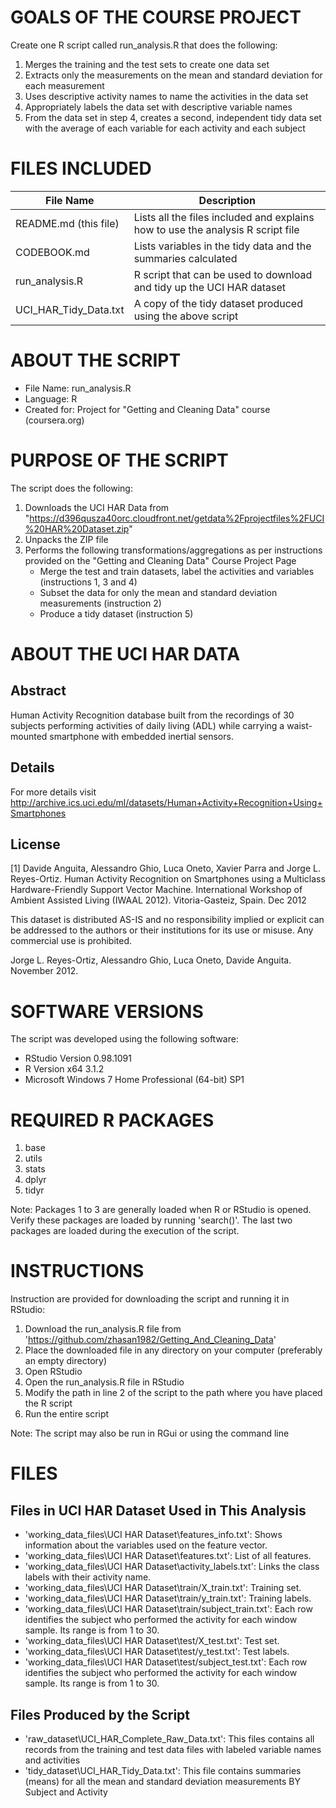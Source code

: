 GOALS OF THE COURSE PROJECT
===========================
Create one R script called run_analysis.R that does the following:

1. Merges the training and the test sets to create one data set
2. Extracts only the measurements on the mean and standard deviation for each measurement
3. Uses descriptive activity names to name the activities in the data set
4. Appropriately labels the data set with descriptive variable names
5. From the data set in step 4, creates a second, independent tidy data set with the average of each variable for each activity and each subject


FILES INCLUDED
==============
File Name                | Description
------------------------ | -------------------------------------------------------------------------------
README.md (this file)    | Lists all the files included and explains how to use the analysis R script file
CODEBOOK.md              | Lists variables in the tidy data and the summaries calculated
run_analysis.R           | R script that can be used to download and tidy up the UCI HAR dataset
UCI_HAR_Tidy_Data.txt    | A copy of the tidy dataset produced using the above script


ABOUT THE SCRIPT
================
- File Name: run_analysis.R
- Language: R
- Created for: Project for "Getting and Cleaning Data" course (coursera.org)


PURPOSE OF THE SCRIPT
=====================
The script does the following:

1. Downloads the UCI HAR Data from "https://d396qusza40orc.cloudfront.net/getdata%2Fprojectfiles%2FUCI%20HAR%20Dataset.zip"
2. Unpacks the ZIP file
3. Performs the following transformations/aggregations as per instructions provided on the "Getting and Cleaning Data" Course Project Page
	+ Merge the test and train datasets, label the activities and variables (instructions 1, 3 and 4)
	+ Subset the data for only the mean and standard deviation measurements (instruction 2)
	+ Produce a tidy dataset (instruction 5)


ABOUT THE UCI HAR DATA
======================

Abstract
--------
Human Activity Recognition database built from the recordings of 30 subjects performing activities of daily living (ADL) while carrying a waist-mounted smartphone with embedded inertial sensors.

Details
-------
For more details visit http://archive.ics.uci.edu/ml/datasets/Human+Activity+Recognition+Using+Smartphones

License
-------
[1] Davide Anguita, Alessandro Ghio, Luca Oneto, Xavier Parra and Jorge L. Reyes-Ortiz. Human Activity Recognition on Smartphones using a Multiclass Hardware-Friendly Support Vector Machine. International Workshop of Ambient Assisted Living (IWAAL 2012). Vitoria-Gasteiz, Spain. Dec 2012

This dataset is distributed AS-IS and no responsibility implied or explicit can be addressed to the authors or their institutions for its use or misuse. Any commercial use is prohibited.

Jorge L. Reyes-Ortiz, Alessandro Ghio, Luca Oneto, Davide Anguita. November 2012.


SOFTWARE VERSIONS
=================
The script was developed using the following software:

- RStudio Version 0.98.1091
- R Version x64 3.1.2
- Microsoft Windows 7 Home Professional (64-bit) SP1


REQUIRED R PACKAGES
===================
1. base
2. utils
3. stats
4. dplyr
5. tidyr

Note: Packages 1 to 3 are generally loaded when R or RStudio is opened. Verify these packages are loaded by running 'search()'. The last two packages are loaded during the execution of the script.


INSTRUCTIONS
============
Instruction are provided for downloading the script and running it in RStudio:

1. Download the run_analysis.R file from 'https://github.com/zhasan1982/Getting_And_Cleaning_Data' 
2. Place the downloaded file in any directory on your computer (preferably an empty directory)
3. Open RStudio
4. Open the run_analysis.R file in RStudio
5. Modify the path in line 2 of the script to the path where you have placed the R script
6. Run the entire script

Note: The script may also be run in RGui or using the command line


FILES
=====

Files in UCI HAR Dataset Used in This Analysis
----------------------------------------------
- 'working_data_files\UCI HAR Dataset\features_info.txt': Shows information about the variables used on the feature vector.
- 'working_data_files\UCI HAR Dataset\features.txt': List of all features.
- 'working_data_files\UCI HAR Dataset\activity_labels.txt': Links the class labels with their activity name.
- 'working_data_files\UCI HAR Dataset\train/X_train.txt': Training set.
- 'working_data_files\UCI HAR Dataset\train/y_train.txt': Training labels.
- 'working_data_files\UCI HAR Dataset\train/subject_train.txt': Each row identifies the subject who performed the activity for each window sample. Its range is from 1 to 30.
- 'working_data_files\UCI HAR Dataset\test/X_test.txt': Test set.
- 'working_data_files\UCI HAR Dataset\test/y_test.txt': Test labels.
- 'working_data_files\UCI HAR Dataset\test/subject_test.txt': Each row identifies the subject who performed the activity for each window sample. Its range is from 1 to 30.

Files Produced by the Script
----------------------------
- 'raw_dataset\UCI_HAR_Complete_Raw_Data.txt': This files contains all records from the training and test data files with labeled variable names and activities
- 'tidy_dataset\UCI_HAR_Tidy_Data.txt': This file contains summaries (means) for all the mean and standard deviation measurements BY Subject and Activity